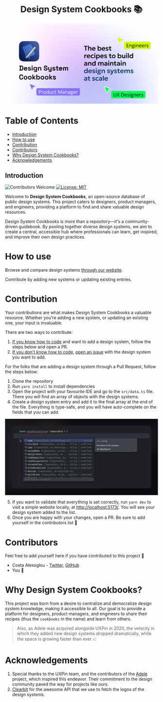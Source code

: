 <h1 align="center">Design System Cookbooks 📚 </h1>

<img src="assets/banner.png" alt="Design System Cookbooks" align="center" />

# Table of Contents

- [Introduction](#introduction)
- [How to use](#how-to-use)
- [Contribution](#contribution)
- [Contributors](#contributors)
- [Why Design System Cookbooks?](#why-design-system-cookbooks)
- [Acknowledgements](#acknowledgements)

## Introduction

![Contributors Welcome](https://img.shields.io/badge/Contributors-welcome-brightgreen.svg)
[![License: MIT](https://img.shields.io/badge/License-MIT-green.svg)](https://opensource.org/licenses/MIT)


Welcome to **Design System Cookbooks**, an open-source database of public design systems. This project caters to designers, product managers, and engineers, providing a platform to find and share valuable design resources.

Design System Cookbooks is more than a repository—it's a community-driven guidebook. By pooling together diverse design systems, we aim to create a central, accessible hub where professionals can learn, get inspired, and improve their own design practices.

# How to use

Browse and compare design systems [through our website](https://designsystemcookbooks.com/).

Contribute by adding new systems or updating existing entries.

# Contribution

Your contributions are what makes Design System Cookbooks a valuable resource. Whether you're adding a new system, or updating an existing one, your input is invaluable.

There are two ways to contribute:
1. <u>If you know how to code</u> and want to add a design system, follow the steps below and open a PR.
2. <u>If you don't know how to code</u>, [open an issue](https://github.com/Design-System-Cookbooks/design-systems/issues/new/choose) with the design system you want to add.

For the folks that are adding a design system through a Pull Request, follow the steps below:

1. Clone the repository
2. Run `yarn install` to install dependencies
3. Open the project with your favourite IDE and go to the `src/data.ts` file. There you will find an array of objects with the design systems.
4. Create a design system entry and add it to the final array at the end of the file. Everything is type-safe, and you will have auto-complete on the fields that you can add.
<img src="./assets/code.png" alt="auto complete example" align="center" />

5. If you want to validate that everything is set correctly, run `yarn dev` to visit a simple website locally, at [http://localhost:5173/](http://localhost:5173/). You will see your design system added to the list.
6. Once you are happy with your changes, open a PR. Be sure to add yourself in the contributors list 🫡

# Contributors

Feel free to add yourself here if you have contributed to this project 🙏

* Costa Alexoglou - [Twitter](https://twitter.com/costasAlexoglou/), [GitHub](https://github.com/konsalex/)
* You 🫵

# Why Design System Cookbooks?

This project was born from a desire to centralize and democratize design system knowledge, making it accessible to all. Our goal is to provide a platform for designers, product managers, and engineers to share their recipes (thus the `cookbooks` in the name) and learn from others.

> Also, as Adele was acquired alongside UXPin in 2020, the velocity in which they added new design systems dropped dramatically, while the space is growing faster than ever 📈

# Acknowledgements

1. Special thanks to the UXPin team, and the contributors of the [Adele](https://github.com/UXPin/adele) project, which inspired this endeavor. Their commitment to the design community paved the way for projects like ours.
2. [Clearbit](https://clearbit.com/) for the awesome API that we use to fetch the logos of the design systems.